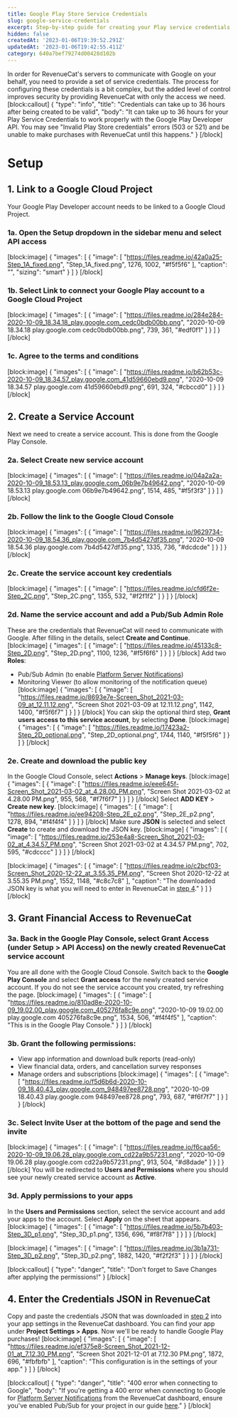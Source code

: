 ```yaml
---
title: Google Play Store Service Credentials
slug: google-service-credentials
excerpt: Step-by-step guide for creating your Play service credentials
hidden: false
createdAt: '2023-01-06T19:39:52.291Z'
updatedAt: '2023-01-06T19:42:55.411Z'
category: 640a7bef79274d00428d102b
---
```

In order for RevenueCat's servers to communicate with Google on your behalf, you need to provide a set of service credentials. The process for configuring these credentials is a bit complex, but the added level of control improves security by providing RevenueCat with only the access we need. 
[block:callout]
{
  "type": "info",
  "title": "Credentials can take up to 36 hours after being created to be valid",
  "body": "It can take up to 36 hours for your Play Service Credentials to work properly with the Google Play Developer API. You may see \"Invalid Play Store credentials\" errors (503 or 521) and be unable to make purchases with RevenueCat until this happens."
}
[/block]
# Setup
## 1. Link to a Google Cloud Project

Your Google Play Developer account needs to be linked to a Google Cloud Project. 

### 1a. Open the **Setup** dropdown in the sidebar menu and select **API access**
[block:image]
{
  "images": [
    {
      "image": [
        "https://files.readme.io/42a0a25-Step_1A_fixed.png",
        "Step_1A_fixed.png",
        1276,
        1002,
        "#f5f5f6"
      ],
      "caption": "",
      "sizing": "smart"
    }
  ]
}
[/block]
### 1b. Select **Link** to connect your Google Play account to a Google Cloud Project
[block:image]
{
  "images": [
    {
      "image": [
        "https://files.readme.io/284e284-2020-10-09_18.34.18_play.google.com_cedc0bdb00bb.png",
        "2020-10-09 18.34.18 play.google.com cedc0bdb00bb.png",
        739,
        361,
        "#edf0f1"
      ]
    }
  ]
}
[/block]
### 1c. Agree to the terms and conditions
[block:image]
{
  "images": [
    {
      "image": [
        "https://files.readme.io/b62b53c-2020-10-09_18.34.57_play.google.com_41d59660ebd9.png",
        "2020-10-09 18.34.57 play.google.com 41d59660ebd9.png",
        691,
        324,
        "#cbccd0"
      ]
    }
  ]
}
[/block]
## 2. Create a Service Account

Next we need to create a service account. This is done from the Google Play Console.

### 2a. Select **Create new service account**

[block:image]
{
  "images": [
    {
      "image": [
        "https://files.readme.io/04a2a2a-2020-10-09_18.53.13_play.google.com_06b9e7b49642.png",
        "2020-10-09 18.53.13 play.google.com 06b9e7b49642.png",
        1514,
        485,
        "#f5f3f3"
      ]
    }
  ]
}
[/block]
### 2b. Follow the link to the Google Cloud Console
[block:image]
{
  "images": [
    {
      "image": [
        "https://files.readme.io/9629734-2020-10-09_18.54.36_play.google.com_7b4d5427df35.png",
        "2020-10-09 18.54.36 play.google.com 7b4d5427df35.png",
        1335,
        736,
        "#dcdcde"
      ]
    }
  ]
}
[/block]
### 2c. Create the service account key credentials
[block:image]
{
  "images": [
    {
      "image": [
        "https://files.readme.io/cfd6f2e-Step_2C.png",
        "Step_2C.png",
        1355,
        532,
        "#f2f1f2"
      ]
    }
  ]
}
[/block]
### 2d. Name the service account and add a Pub/Sub Admin Role

These are the credentials that RevenueCat will need to communicate with Google. After filling in the details, select **Create and Continue**.
[block:image]
{
  "images": [
    {
      "image": [
        "https://files.readme.io/45133c8-Step_2D.png",
        "Step_2D.png",
        1100,
        1236,
        "#f5f6f6"
      ]
    }
  ]
}
[/block]
Add two **Roles**:
* Pub/Sub Admin (to enable [Platform Server Notifications](doc:server-notifications))
* Monitoring Viewer (to allow monitoring of the notification queue)
[block:image]
{
  "images": [
    {
      "image": [
        "https://files.readme.io/8693e7e-Screen_Shot_2021-03-09_at_12.11.12.png",
        "Screen Shot 2021-03-09 at 12.11.12.png",
        1142,
        1400,
        "#f5f6f7"
      ]
    }
  ]
}
[/block]
You can skip the optional third step, **Grant users access to this service account**, by selecting **Done**.
[block:image]
{
  "images": [
    {
      "image": [
        "https://files.readme.io/17423a2-Step_2D_optional.png",
        "Step_2D_optional.png",
        1744,
        1140,
        "#f5f5f6"
      ]
    }
  ]
}
[/block]
### 2e. Create and download the public key

In the Google Cloud Console, select **Actions** > **Manage keys**.
[block:image]
{
  "images": [
    {
      "image": [
        "https://files.readme.io/eee645f-Screen_Shot_2021-03-02_at_4.28.00_PM.png",
        "Screen Shot 2021-03-02 at 4.28.00 PM.png",
        955,
        568,
        "#f7f6f7"
      ]
    }
  ]
}
[/block]
Select **ADD KEY** > **Create new key**.
[block:image]
{
  "images": [
    {
      "image": [
        "https://files.readme.io/ee94208-Step_2E_p2.png",
        "Step_2E_p2.png",
        1278,
        894,
        "#f4f4f4"
      ]
    }
  ]
}
[/block]
Make sure **JSON** is selected and select **Create** to create and download the JSON key.
[block:image]
{
  "images": [
    {
      "image": [
        "https://files.readme.io/253e4a8-Screen_Shot_2021-03-02_at_4.34.57_PM.png",
        "Screen Shot 2021-03-02 at 4.34.57 PM.png",
        702,
        595,
        "#cdcccc"
      ]
    }
  ]
}
[/block]

[block:image]
{
  "images": [
    {
      "image": [
        "https://files.readme.io/c2bcf03-Screen_Shot_2020-12-22_at_3.55.35_PM.png",
        "Screen Shot 2020-12-22 at 3.55.35 PM.png",
        1552,
        1148,
        "#c8c7c8"
      ],
      "caption": "The downloaded JSON key is what you will need to enter in RevenueCat in [step 4](https://docs.revenuecat.com/docs/creating-play-service-credentials#4-enter-the-credentials-json-in-revenuecat)."
    }
  ]
}
[/block]
## 3. Grant Financial Access to RevenueCat

### 3a. Back in the Google Play Console, select **Grant Access** (under **Setup** > **API Access**) on the newly created RevenueCat service account

You are all done with the Google Cloud Console. Switch back to the **Google Play Console** and select **Grant access** for the newly created service account. If you do not see the service account you created, try refreshing the page.
[block:image]
{
  "images": [
    {
      "image": [
        "https://files.readme.io/810ad8e-2020-10-09_19.02.00_play.google.com_405276fa8c9e.png",
        "2020-10-09 19.02.00 play.google.com 405276fa8c9e.png",
        1534,
        506,
        "#f4f4f5"
      ],
      "caption": "This is in the Google Play Console."
    }
  ]
}
[/block]
### 3b. Grant the following permissions:

- View app information and download bulk reports (read-only)
- View financial data, orders, and cancellation survey responses
- Manage orders and subscriptions
[block:image]
{
  "images": [
    {
      "image": [
        "https://files.readme.io/f5d6b6d-2020-10-09_18.40.43_play.google.com_948497ee8728.png",
        "2020-10-09 18.40.43 play.google.com 948497ee8728.png",
        793,
        687,
        "#f6f7f7"
      ]
    }
  ]
}
[/block]
### 3c. Select **Invite User** at the bottom of the page and send the invite
[block:image]
{
  "images": [
    {
      "image": [
        "https://files.readme.io/f6caa56-2020-10-09_19.06.28_play.google.com_cd22a9b57231.png",
        "2020-10-09 19.06.28 play.google.com cd22a9b57231.png",
        913,
        504,
        "#d8dade"
      ]
    }
  ]
}
[/block]
You will be redirected to **Users and Permissions** where you should see your newly created service account as **Active**.

### 3d. Apply permissions to your apps

In the **Users and Permissions** section, select the service account and add your apps to the account. Select **Apply** on the sheet that appears.
[block:image]
{
  "images": [
    {
      "image": [
        "https://files.readme.io/5b7b403-Step_3D_p1.png",
        "Step_3D_p1.png",
        1356,
        696,
        "#f8f7f8"
      ]
    }
  ]
}
[/block]

[block:image]
{
  "images": [
    {
      "image": [
        "https://files.readme.io/3b1a731-Step_3D_p2.png",
        "Step_3D_p2.png",
        1882,
        1420,
        "#f2f2f3"
      ]
    }
  ]
}
[/block]

[block:callout]
{
  "type": "danger",
  "title": "Don't forget to Save Changes after applying the permissions!"
}
[/block]
## 4. Enter the Credentials JSON in RevenueCat

Copy and paste the credentials JSON that was downloaded in [step 2](https://docs.revenuecat.com/docs/creating-play-service-credentials#2e-create-and-download-the-public-key) into your app settings in the RevenueCat dashboard. You can find your app under **Project Settings > Apps**. Now we'll be ready to handle Google Play purchases!
[block:image]
{
  "images": [
    {
      "image": [
        "https://files.readme.io/ef375e8-Screen_Shot_2021-12-01_at_7.12.30_PM.png",
        "Screen Shot 2021-12-01 at 7.12.30 PM.png",
        1872,
        696,
        "#fbfbfb"
      ],
      "caption": "This configuration is in the settings of your app."
    }
  ]
}
[/block]

[block:callout]
{
  "type": "danger",
  "title": "400 error when connecting to Google",
  "body": "If you're getting a 400 error when connecting to Google for [Platform Server Notifications](doc:google-server-notifications) from the RevenueCat dashboard, ensure you've enabled Pub/Sub for your project in our guide [here](doc:google-server-notifications)."
}
[/block]